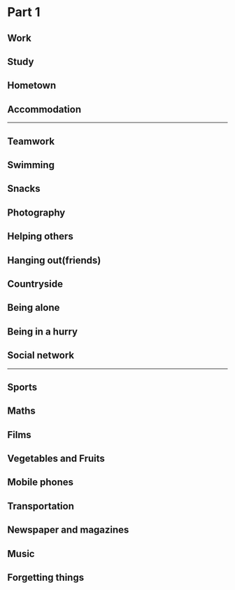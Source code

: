 # Part 1

## Work



## Study

## Hometown

## Accommodation


---


## Teamwork

## Swimming

## Snacks

## Photography

## Helping others

## Hanging out(friends)

## Countryside

## Being alone

## Being in a hurry

## Social network


---
## Sports

## Maths

## Films 

## Vegetables and Fruits

## Mobile phones

## Transportation

## Newspaper and magazines

## Music

## Forgetting things




